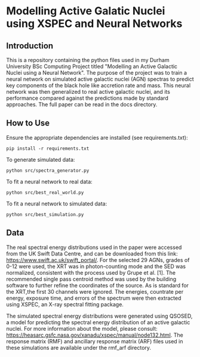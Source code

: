 # Modelling Active Galatic Nuclei using XSPEC and Neural Networks
## Introduction
This is a repository containing the python files used in my Durham University BSc Computing Project titled "Modelling an Active Galactic Nuclei using a Neural Network". The purpose of the project was to train a neural network on simulated active galactic nuclei (AGN) spectras to predict key components of the black hole like accretion rate and mass. This neural network was then generalized to real active galactic nuclei, and its performance compared against the predictions made by standard approaches.
The full paper can be read in the docs directory.

## How to Use
Ensure the appropriate dependencies are installed (see requirements.txt):
```
pip install -r requirements.txt
```
To generate simulated data:
```
python src/spectra_generator.py
```
To fit a neural network to real data:
```
python src/best_real_world.py
```
To fit a neural network to simulated data:
```
python src/best_simulation.py
```

## Data
The real spectral energy distributions used in the paper were accessed from the UK Swift Data Centre, and can be downloaded from this link: https://www.swift.ac.uk/swift_portal/. 
For the selected 29 AGNs, grades of 0-12 were used, the XRT was in photon-counting mode and the SED was normalized, consistent with the process used
by Grupe et al. [1]. The recommended single pass centroid method was used by the building software to further refine the coordinates of the source. As is standard for the XRT,the first 30 channels were ignored. The energies, countrate per energy, exposure time, and errors of the spectrum were then extracted using XSPEC, an X-ray spectral fitting package.

The simulated spectral energy distributions were generated using QSOSED, a model for predicting the spectral energy distribution of an active galactic nuclei. For more information about the model, please consult: https://heasarc.gsfc.nasa.gov/xanadu/xspec/manual/node132.html. The response matrix (RMF) and ancillary response matrix (ARF) files used in these simulations are available under the rmf_arf directory.
